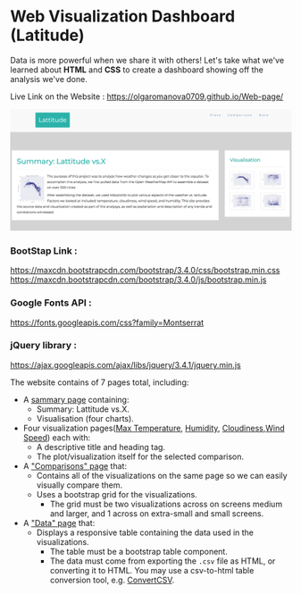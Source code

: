 # Web Visualization Dashboard (Latitude)

Data is more powerful when we share it with others! Let's take what we've learned about **HTML** and **CSS** to create a dashboard showing off the analysis we've done.

Live Link on the Website : https://olgaromanova0709.github.io/Web-page/

![Snapshots/first.png](Snapshots/first.png)

### BootStap Link :
https://maxcdn.bootstrapcdn.com/bootstrap/3.4.0/css/bootstrap.min.css
https://maxcdn.bootstrapcdn.com/bootstrap/3.4.0/js/bootstrap.min.js

### Google Fonts API :
https://fonts.googleapis.com/css?family=Montserrat

### jQuery library :
https://ajax.googleapis.com/ajax/libs/jquery/3.4.1/jquery.min.js


The website contains of 7 pages total, including:

* A [sammary page](Snapshots/first.png) containing:
  * Summary: Lattitude vs.X.
  * Visualisation (four charts).
* Four visualization pages([Max Temperature](Fig1.png), [Humidity](Fig2.png), [Cloudiness](Fig3.png),[Wind Speed](Fig4.png)) each with:
  * A descriptive title and heading tag.
  * The plot/visualization itself for the selected comparison.
* A ["Comparisons" page](Snapshots/second.png) that:
  * Contains all of the visualizations on the same page so we can easily visually compare them.
  * Uses a bootstrap grid for the visualizations.
    * The grid must be two visualizations across on screens medium and larger, and 1 across on extra-small and small screens.
* A ["Data" page](Snapshots/third.png) that:
  * Displays a responsive table containing the data used in the visualizations.
    * The table must be a bootstrap table component.
    * The data must come from exporting the `.csv` file as HTML, or converting it to HTML. You may use a csv-to-html table conversion tool, e.g. [ConvertCSV](http://www.convertcsv.com/csv-to-html.htm).

